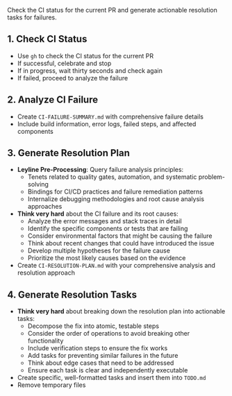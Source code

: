 Check the CI status for the current PR and generate actionable resolution tasks for failures.

## 1. Check CI Status
- Use `gh` to check the CI status for the current PR
- If successful, celebrate and stop
- If in progress, wait thirty seconds and check again
- If failed, proceed to analyze the failure

## 2. Analyze CI Failure
- Create `CI-FAILURE-SUMMARY.md` with comprehensive failure details
- Include build information, error logs, failed steps, and affected components

## 3. Generate Resolution Plan
- **Leyline Pre-Processing**: Query failure analysis principles:
  - Tenets related to quality gates, automation, and systematic problem-solving
  - Bindings for CI/CD practices and failure remediation patterns
  - Internalize debugging methodologies and root cause analysis approaches
- **Think very hard** about the CI failure and its root causes:
  - Analyze the error messages and stack traces in detail
  - Identify the specific components or tests that are failing
  - Consider environmental factors that might be causing the failure
  - Think about recent changes that could have introduced the issue
  - Develop multiple hypotheses for the failure cause
  - Prioritize the most likely causes based on the evidence
- Create `CI-RESOLUTION-PLAN.md` with your comprehensive analysis and resolution approach

## 4. Generate Resolution Tasks
- **Think very hard** about breaking down the resolution plan into actionable tasks:
  - Decompose the fix into atomic, testable steps
  - Consider the order of operations to avoid breaking other functionality
  - Include verification steps to ensure the fix works
  - Add tasks for preventing similar failures in the future
  - Think about edge cases that need to be addressed
  - Ensure each task is clear and independently executable
- Create specific, well-formatted tasks and insert them into `TODO.md`
- Remove temporary files
